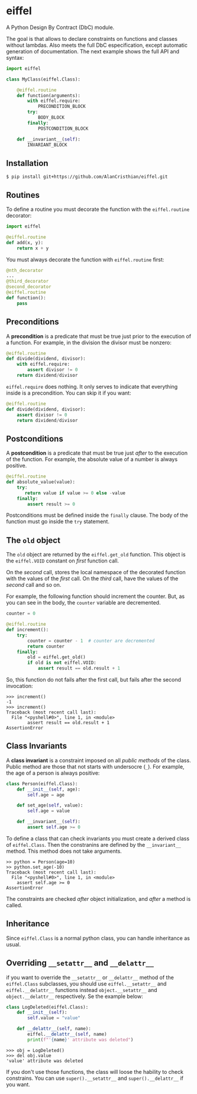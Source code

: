 # eiffel

A Python Design By Contract (DbC) module.

The goal is that allows to declare constraints on functions and classes
without lambdas. Also meets the full DbC especification, except automatic
generation of documentation. The next example shows the full API and syntax:

```python
import eiffel

class MyClass(eiffel.Class):

    @eiffel.routine
    def function(arguments):
        with eiffel.require:
            PRECONDITION_BLOCK
        try:
            BODY_BLOCK
        finally:
            POSTCONDITION_BLOCK

    def __invariant__(self):
        INVARIANT_BLOCK
```

## Installation

```shell
$ pip install git+https://github.com/AlanCristhian/eiffel.git
```

## Routines

To define a routine you must decorate the function with the `eiffel.routine`
decorator:

```python
import eiffel

@eiffel.routine
def add(x, y):
    return x + y
```

You must always decorate the function with `eiffel.routine` first:

```python
@nth_decorator
...
@third_decorator
@second_decorator
@eiffel.routine
def function():
    pass
```

## Preconditions

A **precondition** is a predicate that must be true just prior to the
execution of a function. For example, in the division the divisor must be
nonzero:

```python
@eiffel.routine
def divide(dividend, divisor):
    with eiffel.require:
        assert divisor != 0
    return dividend/divisor
```

`eiffel.require` does nothing. It only serves to indicate that everything
inside is a precondition. You can skip it if you want:

```python
@eiffel.routine
def divide(dividend, divisor):
    assert divisor != 0
    return dividend/divisor
```

## Postconditions

A **postcondition** is a predicate that must be true just *after* to the
execution of the function. For example, the absolute value of a number is
always positive.

```python
@eiffel.routine
def absolute_value(value):
    try:
       return value if value >= 0 else -value
    finally:
        assert result >= 0
```

Postconditions must be defined inside the `finally` clause. The body of the
function must go inside the `try` statement.

## The `old` object

The `old` object are returned by the `eiffel.get_old` function. This
object is the `eiffel.VOID` constant on *first* function call.

On the *second* call, stores the local namespace of the decorated function with
the values of the *first* call. On the *third* call, have the values of the
*second* call and so on.

For example, the following function should increment the counter. But, as you
can see in the body, the `counter` variable are decremented.

```python
counter = 0

@eiffel.routine
def increment():
    try:
        counter = counter - 1  # counter are decremented
        return counter
    finally:
        old = eiffel.get_old()
        if old is not eiffel.VOID:
            assert result == old.result + 1
```

So, this function do not fails after the first call, but fails after the second
invocation:

```
>>> increment()
-1
>>> increment()
Traceback (most recent call last):
  File "<pyshell#0>", line 1, in <module>
        assert result == old.result + 1
AssertionError
```

## Class Invariants

A **class invariant** is a constraint imposed on all *public methods* of the
class. Public method are those that not starts with undersocre (`_`). For
example, the age of a person is always positive:

```python
class Person(eiffel.Class):
    def __init__(self, age):
        self.age = age

    def set_age(self, value):
        self.age = value

    def __invariant__(self):
        assert self.age >= 0
```

To define a class that can check invariants you must create a derived class of
`eiffel.Class`. Then the constranins are defined by the `__invariant__` method.
This method does not take arguments.

```
>> python = Person(age=10)
>> python.set_age(-10)
Traceback (most recent call last):
  File "<pyshell#0>", line 1, in <module>
    assert self.age >= 0
AssertionError
```

The constraints are checked *after* object initialization, and *after* a method
is called.

## Inheritance

Since `eiffel.Class` is a normal python class, you can handle inheritance as
usual.

## Overriding `__setattr__` and `__delattr__`

if you want to override the `__setattr__` or `__delattr__` method of the
`eiffel.Class` subclasses, you should use `eiffel.__setattr__` and
`eiffel.__delattr__` functions instead `object.__setattr__` and
`object.__delattr__` respectively. Se the example below:

```python
class LogDeleted(eiffel.Class):
    def __init__(self):
        self.value = "value"

    def __delattr__(self, name):
        eiffel.__delattr__(self, name)
        print(f"'{name}' attribute was deleted")
```

```
>>> obj = LogDeleted()
>>> del obj.value
'value' attribute was deleted
```

If you don't use those functions, the class will loose the hability to check
constrains. You can use `super().__setattr__` and `super().__delattr__` if you
want.
